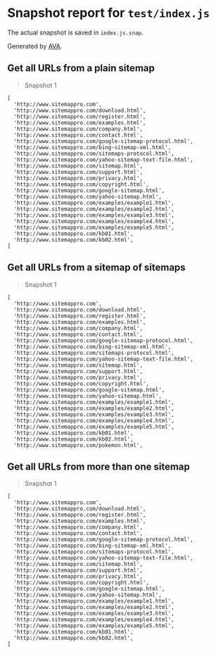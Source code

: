 # Snapshot report for `test/index.js`

The actual snapshot is saved in `index.js.snap`.

Generated by [AVA](https://ava.li).

## Get all URLs from a plain sitemap

> Snapshot 1

    [
      'http://www.sitemappro.com',
      'http://www.sitemappro.com/download.html',
      'http://www.sitemappro.com/register.html',
      'http://www.sitemappro.com/examples.html',
      'http://www.sitemappro.com/company.html',
      'http://www.sitemappro.com/contact.html',
      'http://www.sitemappro.com/google-sitemap-protocol.html',
      'http://www.sitemappro.com/bing-sitemap-xml.html',
      'http://www.sitemappro.com/sitemaps-protocol.html',
      'http://www.sitemappro.com/yahoo-sitemap-text-file.html',
      'http://www.sitemappro.com/sitemap.html',
      'http://www.sitemappro.com/support.html',
      'http://www.sitemappro.com/privacy.html',
      'http://www.sitemappro.com/copyright.html',
      'http://www.sitemappro.com/google-sitemap.html',
      'http://www.sitemappro.com/yahoo-sitemap.html',
      'http://www.sitemappro.com/examples/example1.html',
      'http://www.sitemappro.com/examples/example2.html',
      'http://www.sitemappro.com/examples/example3.html',
      'http://www.sitemappro.com/examples/example4.html',
      'http://www.sitemappro.com/examples/example5.html',
      'http://www.sitemappro.com/kb01.html',
      'http://www.sitemappro.com/kb02.html',
    ]

## Get all URLs from a sitemap of sitemaps

> Snapshot 1

    [
      'http://www.sitemappro.com',
      'http://www.sitemappro.com/download.html',
      'http://www.sitemappro.com/register.html',
      'http://www.sitemappro.com/examples.html',
      'http://www.sitemappro.com/company.html',
      'http://www.sitemappro.com/contact.html',
      'http://www.sitemappro.com/google-sitemap-protocol.html',
      'http://www.sitemappro.com/bing-sitemap-xml.html',
      'http://www.sitemappro.com/sitemaps-protocol.html',
      'http://www.sitemappro.com/yahoo-sitemap-text-file.html',
      'http://www.sitemappro.com/sitemap.html',
      'http://www.sitemappro.com/support.html',
      'http://www.sitemappro.com/privacy.html',
      'http://www.sitemappro.com/copyright.html',
      'http://www.sitemappro.com/google-sitemap.html',
      'http://www.sitemappro.com/yahoo-sitemap.html',
      'http://www.sitemappro.com/examples/example1.html',
      'http://www.sitemappro.com/examples/example2.html',
      'http://www.sitemappro.com/examples/example3.html',
      'http://www.sitemappro.com/examples/example4.html',
      'http://www.sitemappro.com/examples/example5.html',
      'http://www.sitemappro.com/kb01.html',
      'http://www.sitemappro.com/kb02.html',
      'http://www.sitemappro.com/pokemon.html',
    

## Get all URLs from more than one sitemap

> Snapshot 1

    [
      'http://www.sitemappro.com',
      'http://www.sitemappro.com/download.html',
      'http://www.sitemappro.com/register.html',
      'http://www.sitemappro.com/examples.html',
      'http://www.sitemappro.com/company.html',
      'http://www.sitemappro.com/contact.html',
      'http://www.sitemappro.com/google-sitemap-protocol.html',
      'http://www.sitemappro.com/bing-sitemap-xml.html',
      'http://www.sitemappro.com/sitemaps-protocol.html',
      'http://www.sitemappro.com/yahoo-sitemap-text-file.html',
      'http://www.sitemappro.com/sitemap.html',
      'http://www.sitemappro.com/support.html',
      'http://www.sitemappro.com/privacy.html',
      'http://www.sitemappro.com/copyright.html',
      'http://www.sitemappro.com/google-sitemap.html',
      'http://www.sitemappro.com/yahoo-sitemap.html',
      'http://www.sitemappro.com/examples/example1.html',
      'http://www.sitemappro.com/examples/example2.html',
      'http://www.sitemappro.com/examples/example3.html',
      'http://www.sitemappro.com/examples/example4.html',
      'http://www.sitemappro.com/examples/example5.html',
      'http://www.sitemappro.com/kb01.html',
      'http://www.sitemappro.com/kb02.html',
    ]